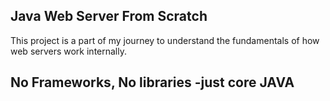 ## Java Web Server From Scratch 

This project is a part of my journey to understand the fundamentals of how web servers work internally.

## No Frameworks, No libraries -just core JAVA
